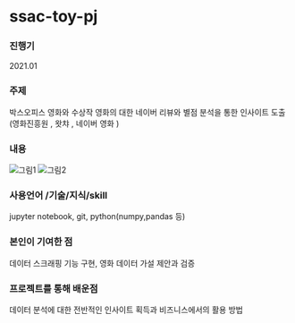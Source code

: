 
# ssac-toy-pj


### 진행기
2021.01

### 주제

박스오피스 영화와 수상작 영화의 대한 네이버 리뷰와 별점 분석을 통한 인사이트 도출 (영화진흥원 , 왓챠 , 네이버 영화 )

### 내용

![그림1](https://user-images.githubusercontent.com/72251471/111891893-c8b4e780-8a39-11eb-9086-72b415ee47a3.png)
![그림2](https://user-images.githubusercontent.com/72251471/111891898-d5394000-8a39-11eb-9b4a-2cf88cebfce1.png)


### 사용언어 /기술/지식/skill
jupyter notebook, git, python(numpy,pandas 등)

### 본인이 기여한 점
데이터 스크래핑 기능 구현, 영화 데이터 가설 제안과 검증

### 프로젝트를 통해 배운점 
데이터 분석에 대한 전반적인 인사이트 획득과 비즈니스에서의 활용 방법

